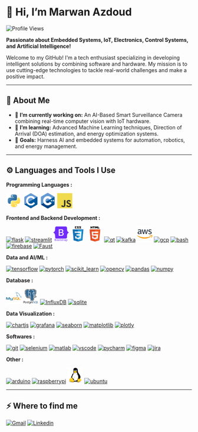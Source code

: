 # 👋 Hi, I’m Marwan Azdoud  

![Profile Views](https://komarev.com/ghpvc/?username=marwanazd&color=blue)

**Passionate about Embedded Systems, IoT, Electronics, Control Systems, and Artificial Intelligence!**  

Welcome to my GitHub! I'm a tech enthusiast specializing in developing intelligent solutions by combining software and hardware. My mission is to use cutting-edge technologies to tackle real-world challenges and make a positive impact.  

---

## 🚀 About Me  
- 🔭 **I’m currently working on:** An AI-Based Smart Surveillance Camera combining real-time computer vision with IoT hardware.  
- 🌱 **I’m learning:** Advanced Machine Learning techniques, Direction of Arrival (DOA) estimation, and energy optimization systems.  
- 🎯 **Goals:** Harness AI and embedded systems for automation, robotics, and energy management.

---

## ⚙️ Languages and Tools I Use
**Programming Languages :**
<p><a target="_blank" href="https://raw.githubusercontent.com/devicons/devicon/master/icons/python/python-original.svg" style="display: inline-block;"><img src="https://raw.githubusercontent.com/devicons/devicon/master/icons/python/python-original.svg" alt="python" width="42" height="42" /></a>
<a target="_blank" href="https://raw.githubusercontent.com/devicons/devicon/master/icons/c/c-original.svg" style="display: inline-block;"><img src="https://raw.githubusercontent.com/devicons/devicon/master/icons/c/c-original.svg" alt="c" width="42" height="42" /></a>
<a target="_blank" href="https://raw.githubusercontent.com/devicons/devicon/master/icons/cplusplus/cplusplus-original.svg" style="display: inline-block;"><img src="https://raw.githubusercontent.com/devicons/devicon/master/icons/cplusplus/cplusplus-original.svg" alt="cplusplus" width="42" height="42" /></a>
<a target="_blank" href="https://raw.githubusercontent.com/devicons/devicon/master/icons/javascript/javascript-original.svg" style="display: inline-block;"><img src="https://raw.githubusercontent.com/devicons/devicon/master/icons/javascript/javascript-original.svg" alt="javascript" width="42" height="42" /></a></p>

**Frontend and Backend Development :**
<p><a target="_blank" href="https://cdn.jsdelivr.net/gh/devicons/devicon@latest/icons/flask/flask-original.svg" style="display: inline-block;"><img src="https://cdn.jsdelivr.net/gh/devicons/devicon@latest/icons/flask/flask-original.svg" alt="flask" width="42" height="42" /></a>
<a target="_blank" href="https://cdn.jsdelivr.net/gh/devicons/devicon@latest/icons/streamlit/streamlit-original-wordmark.svg" style="display: inline-block;"><img src="https://cdn.jsdelivr.net/gh/devicons/devicon@latest/icons/streamlit/streamlit-original-wordmark.svg" alt="streamlit" width="42" height="42" /></a>
<a target="_blank" href="https://raw.githubusercontent.com/devicons/devicon/master/icons/bootstrap/bootstrap-plain-wordmark.svg" style="display: inline-block;"><img src="https://raw.githubusercontent.com/devicons/devicon/master/icons/bootstrap/bootstrap-plain-wordmark.svg" alt="bootstrap" width="42" height="42" /></a>
<a target="_blank" href="https://raw.githubusercontent.com/devicons/devicon/master/icons/css3/css3-original-wordmark.svg" style="display: inline-block;"><img src="https://raw.githubusercontent.com/devicons/devicon/master/icons/css3/css3-original-wordmark.svg" alt="css3" width="42" height="42" /></a>
<a target="_blank" href="https://raw.githubusercontent.com/devicons/devicon/master/icons/html5/html5-original-wordmark.svg" style="display: inline-block;"><img src="https://raw.githubusercontent.com/devicons/devicon/master/icons/html5/html5-original-wordmark.svg" alt="html5" width="42" height="42" /></a>
<a target="_blank" href="https://upload.wikimedia.org/wikipedia/commons/0/0b/Qt_logo_2016.svg" style="display: inline-block;"><img src="https://upload.wikimedia.org/wikipedia/commons/0/0b/Qt_logo_2016.svg" alt="qt" width="42" height="42" /></a>
<a target="_blank" href="https://www.vectorlogo.zone/logos/apache_kafka/apache_kafka-icon.svg" style="display: inline-block;"><img src="https://www.vectorlogo.zone/logos/apache_kafka/apache_kafka-icon.svg" alt="kafka" width="42" height="42" /></a>
<a target="_blank" href="https://raw.githubusercontent.com/devicons/devicon/master/icons/amazonwebservices/amazonwebservices-original-wordmark.svg" style="display: inline-block;"><img src="https://raw.githubusercontent.com/devicons/devicon/master/icons/amazonwebservices/amazonwebservices-original-wordmark.svg" alt="aws" width="42" height="42" /></a>
<a target="_blank" href="https://www.vectorlogo.zone/logos/google_cloud/google_cloud-icon.svg" style="display: inline-block;"><img src="https://www.vectorlogo.zone/logos/google_cloud/google_cloud-icon.svg" alt="gcp" width="42" height="42" /></a>
<a target="_blank" href="https://www.vectorlogo.zone/logos/gnu_bash/gnu_bash-icon.svg" style="display: inline-block;"><img src="https://www.vectorlogo.zone/logos/gnu_bash/gnu_bash-icon.svg" alt="bash" width="42" height="42" /></a>
<a target="_blank" href="https://www.vectorlogo.zone/logos/firebase/firebase-icon.svg" style="display: inline-block;"><img src="https://www.vectorlogo.zone/logos/firebase/firebase-icon.svg" alt="firebase" width="42" height="42" /></a>
<a target="_blank" href="https://faust.readthedocs.io/" style="display: inline-block;"><img src="https://faust.readthedocs.io/en/latest/_static/logo.png" alt="Faust" width="42" height="42" /></a></p>

**Data and AI/ML :**
<p><a target="_blank" href="https://www.vectorlogo.zone/logos/tensorflow/tensorflow-icon.svg" style="display: inline-block;"><img src="https://www.vectorlogo.zone/logos/tensorflow/tensorflow-icon.svg" alt="tensorflow" width="42" height="42" /></a>
<a target="_blank" href="https://www.vectorlogo.zone/logos/pytorch/pytorch-icon.svg" style="display: inline-block;"><img src="https://www.vectorlogo.zone/logos/pytorch/pytorch-icon.svg" alt="pytorch" width="42" height="42" /></a>
<a target="_blank" href="https://upload.wikimedia.org/wikipedia/commons/0/05/Scikit_learn_logo_small.svg" style="display: inline-block;"><img src="https://upload.wikimedia.org/wikipedia/commons/0/05/Scikit_learn_logo_small.svg" alt="scikit_learn" width="42" height="42" /></a>
<a target="_blank" href="https://www.vectorlogo.zone/logos/opencv/opencv-icon.svg" style="display: inline-block;"><img 
src="https://www.vectorlogo.zone/logos/opencv/opencv-icon.svg" alt="opencv" width="42" height="42" /></a>
<a target="_blank" href="https://cdn.jsdelivr.net/gh/devicons/devicon@latest/icons/pandas/pandas-original-wordmark.svg" style="display: inline-block;"><img src="https://cdn.jsdelivr.net/gh/devicons/devicon@latest/icons/pandas/pandas-original-wordmark.svg" alt="pandas" width="42" height="42" /></a>
<a target="_blank" href="https://cdn.jsdelivr.net/gh/devicons/devicon@latest/icons/numpy/numpy-original.svg" style="display: inline-block;"><img src="https://cdn.jsdelivr.net/gh/devicons/devicon@latest/icons/numpy/numpy-original.svg" alt="numpy" width="42" height="42" /></a>
</p>

**Database :**
<p><a target="_blank" href="https://raw.githubusercontent.com/devicons/devicon/master/icons/mysql/mysql-original-wordmark.svg" style="display: inline-block;"><img src="https://raw.githubusercontent.com/devicons/devicon/master/icons/mysql/mysql-original-wordmark.svg" alt="mysql" width="42" height="42" /></a>
<a target="_blank" href="https://raw.githubusercontent.com/devicons/devicon/master/icons/postgresql/postgresql-original-wordmark.svg" style="display: inline-block;"><img src="https://raw.githubusercontent.com/devicons/devicon/master/icons/postgresql/postgresql-original-wordmark.svg" alt="postgresql" width="42" height="42" /></a>
<a target="_blank" href="https://cdn.jsdelivr.net/gh/devicons/devicon@latest/icons/influxdb/influxdb-original-wordmark.svg" style="display: inline-block;"><img src="https://cdn.jsdelivr.net/gh/devicons/devicon@latest/icons/influxdb/influxdb-original-wordmark.svg" alt="InfluxDB" width="42" height="42" /></a>
<a target="_blank" href="https://www.vectorlogo.zone/logos/sqlite/sqlite-icon.svg" style="display: inline-block;"><img src="https://www.vectorlogo.zone/logos/sqlite/sqlite-icon.svg" alt="sqlite" width="42" height="42" /></a></p>

**Data Visualization :**
<p><a target="_blank" href="https://www.chartjs.org/media/logo-title.svg" style="display: inline-block;"><img src="https://www.chartjs.org/media/logo-title.svg" alt="chartjs" width="42" height="42" /></a>
<a target="_blank" href="https://www.vectorlogo.zone/logos/grafana/grafana-icon.svg" style="display: inline-block;"><img src="https://www.vectorlogo.zone/logos/grafana/grafana-icon.svg" alt="grafana" width="42" height="42" /></a>
<a target="_blank" href="https://seaborn.pydata.org/_images/logo-mark-lightbg.svg" style="display: inline-block;"><img src="https://seaborn.pydata.org/_images/logo-mark-lightbg.svg" alt="seaborn" width="42" height="42" /></a>
<a target="_blank" href="https://cdn.jsdelivr.net/gh/devicons/devicon@latest/icons/matplotlib/matplotlib-original.svg" style="display: inline-block;"><img src="https://cdn.jsdelivr.net/gh/devicons/devicon@latest/icons/matplotlib/matplotlib-original.svg" alt="matplotlib" width="42" height="42" /></a>
<a target="_blank" href="https://cdn.jsdelivr.net/gh/devicons/devicon@latest/icons/plotly/plotly-original.svg" style="display: inline-block;"><img src="https://cdn.jsdelivr.net/gh/devicons/devicon@latest/icons/plotly/plotly-original.svg" alt="plotly" width="42" height="42" /></a></p>

**Softwares :**
<p><a target="_blank" href="https://www.vectorlogo.zone/logos/git-scm/git-scm-icon.svg" style="display: inline-block;"><img src="https://www.vectorlogo.zone/logos/git-scm/git-scm-icon.svg" alt="git" width="42" height="42" /></a>
<a target="_blank" href="https://raw.githubusercontent.com/detain/svg-logos/780f25886640cef088af994181646db2f6b1a3f8/svg/selenium-logo.svg" style="display: inline-block;"><img src="https://raw.githubusercontent.com/detain/svg-logos/780f25886640cef088af994181646db2f6b1a3f8/svg/selenium-logo.svg" alt="selenium" width="42" height="42" /></a>
<a target="_blank" href="https://upload.wikimedia.org/wikipedia/commons/2/21/Matlab_Logo.png" style="display: inline-block;"><img src="https://upload.wikimedia.org/wikipedia/commons/2/21/Matlab_Logo.png" alt="matlab" width="42" height="42" /></a>
<a target="_blank" href="https://cdn.jsdelivr.net/gh/devicons/devicon@latest/icons/vscode/vscode-original.svg" style="display: inline-block;"><img src="https://cdn.jsdelivr.net/gh/devicons/devicon@latest/icons/vscode/vscode-original.svg" alt="vscode" width="42" height="42" /></a>
<a target="_blank" href="https://cdn.jsdelivr.net/gh/devicons/devicon@latest/icons/pycharm/pycharm-original.svg" style="display: inline-block;"><img src="https://cdn.jsdelivr.net/gh/devicons/devicon@latest/icons/pycharm/pycharm-original.svg" alt="pycharm" width="42" height="42" /></a>
<a target="_blank" href="https://www.vectorlogo.zone/logos/figma/figma-icon.svg" style="display: inline-block;"><img src="https://www.vectorlogo.zone/logos/figma/figma-icon.svg" alt="figma" width="42" height="42" /></a>
<a target="_blank" href="https://cdn.jsdelivr.net/gh/devicons/devicon@latest/icons/jira/jira-original-wordmark.svg" style="display: inline-block;"><img src="https://cdn.jsdelivr.net/gh/devicons/devicon@latest/icons/jira/jira-original-wordmark.svg" alt="jira" width="42" height="42" /></a></p>

**Other :**
<p><a target="_blank" href="https://cdn.worldvectorlogo.com/logos/arduino-1.svg" style="display: inline-block;"><img src="https://cdn.worldvectorlogo.com/logos/arduino-1.svg" alt="arduino" width="42" height="42" /></a>
<a target="_blank" href="https://cdn.jsdelivr.net/gh/devicons/devicon@latest/icons/raspberrypi/raspberrypi-original.svg" style="display: inline-block;"><img src="https://cdn.jsdelivr.net/gh/devicons/devicon@latest/icons/raspberrypi/raspberrypi-original.svg" alt="raspberrypi" width="42" height="42" /></a>
<a target="_blank" href="https://raw.githubusercontent.com/devicons/devicon/master/icons/linux/linux-original.svg" style="display: inline-block;"><img src="https://raw.githubusercontent.com/devicons/devicon/master/icons/linux/linux-original.svg" alt="linux" width="42" height="42" /></a>
<a target="_blank" href="https://cdn.jsdelivr.net/gh/devicons/devicon@latest/icons/ubuntu/ubuntu-original.svg" style="display: inline-block;"><img src="https://cdn.jsdelivr.net/gh/devicons/devicon@latest/icons/ubuntu/ubuntu-original.svg" alt="ubuntu" width="42" height="42" /></a>
</p>

---

## ⚡️ Where to find me

[![Gmail](https://img.shields.io/static/v1?message=Gmail&logo=gmail&label=&color=D14836&logoColor=white&labelColor=&style=for-the-badge)](mailto:azdoudmarwan20@gmail.com)
[![Linkedin](https://img.shields.io/static/v1?message=LinkedIn&logo=linkedin&label=&color=0077B5&logoColor=white&labelColor=&style=for-the-badge)](https://www.linkedin.com/in/marwanazdoud)
